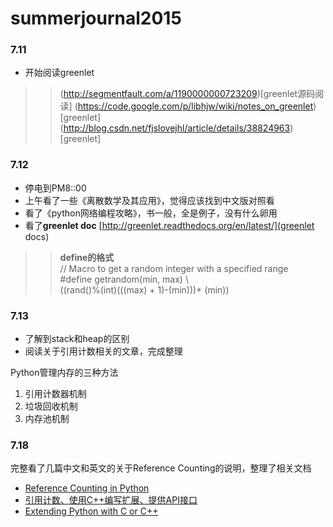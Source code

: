 # summerjournal2015
### 7.11 
* 开始阅读greenlet

>> (http://segmentfault.com/a/1190000000723209)[greenlet源码阅读]
>> (https://code.google.com/p/libhjw/wiki/notes_on_greenlet)[greenlet]
>> (http://blog.csdn.net/fjslovejhl/article/details/38824963)[greenlet]

### 7.12
* 停电到PM8::00
* 上午看了一些《离散数学及其应用》，觉得应该找到中文版对照看
* 看了《python网络编程攻略》，书一般，全是例子，没有什么卵用
* 看了**greenlet doc** [http://greenlet.readthedocs.org/en/latest/](greenlet docs)

>>  **define的格式**<br>
>>  // Macro to get a random integer with a specified range <br>
>>  #define getrandom(min, max) \ <br>
>>  ((rand()%(int)(((max) + 1)-(min)))+ (min))

### 7.13
* 了解到stack和heap的区别
* 阅读关于引用计数相关的文章，完成整理

Python管理内存的三种方法
1. 引用计数器机制
2. 垃圾回收机制
3. 内存池机制

### 7.18
完整看了几篇中文和英文的关于Reference Counting的说明，整理了相关文档
* [Reference Counting in Python](http://edcjones.tripod.com/refcount.html)
* [引用计数、使用C++编写扩展、提供API接口](http://www.incoding.org/admin/archives/808.html)
* [Extending Python with C or C++](https://docs.python.org/3.5/extending/extending.html#reference-counts)
